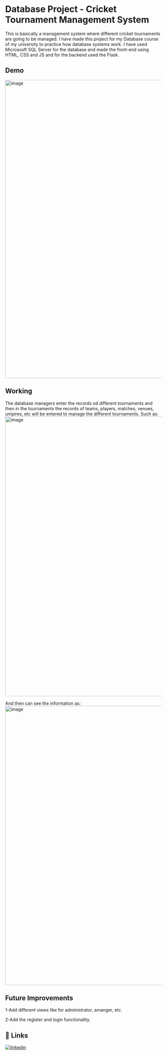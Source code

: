 
# Database Project - Cricket Tournament Management System
This is basically a management system where different cricket tournaments are going to be managed. I have made this project for my Database course of my university to practice how database systems work. 
I have used Micrososft SQL Server for the database and made the front-end using HTML, CSS and JS and for the backend used the Flask.
## Demo

<img width="1899" height="956" alt="image" src="https://github.com/user-attachments/assets/6a5ec588-596d-40a5-a9f7-722850efc100" />


## Working

The database managers enter the records od different tournaments and then in the tournaments the records of teams, players, matches, venues, umpires, etc will be entered to manage the different tournaments.
Such as:
<img width="1911" height="897" alt="image" src="https://github.com/user-attachments/assets/8d7d65c9-b53c-4812-951a-2bbcbfe57701" />

And then can see the information as:
<img width="1874" height="895" alt="image" src="https://github.com/user-attachments/assets/5e1bd8ac-5589-4de6-bccb-8bb86784b6d9" />


## Future Improvements

1-Add different views like for administrator, amanger, etc.

2-Add the register and login functionality.

## 🔗 Links

[![linkedin](https://img.shields.io/badge/linkedin-0A66C2?style=for-the-badge&logo=linkedin&logoColor=white)](https://www.linkedin.com/in/usman-tahir-676a51291)




